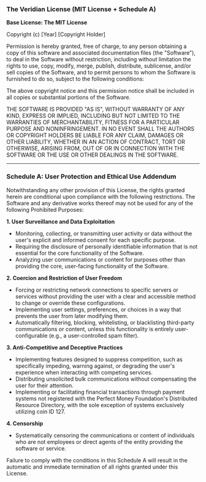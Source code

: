 ### **The Veridian License (MIT License + Schedule A)**

**Base License: The MIT License**

Copyright (c) [Year] [Copyright Holder]

Permission is hereby granted, free of charge, to any person obtaining a copy of this software and associated documentation files (the "Software"), to deal in the Software without restriction, including without limitation the rights to use, copy, modify, merge, publish, distribute, sublicense, and/or sell copies of the Software, and to permit persons to whom the Software is furnished to do so, subject to the following conditions:

The above copyright notice and this permission notice shall be included in all copies or substantial portions of the Software.

THE SOFTWARE IS PROVIDED "AS IS", WITHOUT WARRANTY OF ANY KIND, EXPRESS OR IMPLIED, INCLUDING BUT NOT LIMITED TO THE WARRANTIES OF MERCHANTABILITY, FITNESS FOR A PARTICULAR PURPOSE AND NONINFRINGEMENT. IN NO EVENT SHALL THE AUTHORS OR COPYRIGHT HOLDERS BE LIABLE FOR ANY CLAIM, DAMAGES OR OTHER LIABILITY, WHETHER IN AN ACTION OF CONTRACT, TORT OR OTHERWISE, ARISING FROM, OUT OF OR IN CONNECTION WITH THE SOFTWARE OR THE USE OR OTHER DEALINGS IN THE SOFTWARE.

---

### **Schedule A: User Protection and Ethical Use Addendum**

Notwithstanding any other provision of this License, the rights granted herein are conditional upon compliance with the following restrictions. The Software and any derivative works thereof may not be used for any of the following Prohibited Purposes:

**1. User Surveillance and Data Exploitation**
* Monitoring, collecting, or transmitting user activity or data without the user's explicit and informed consent for each specific purpose.
* Requiring the disclosure of personally identifiable information that is not essential for the core functionality of the Software.
* Analyzing user communications or content for purposes other than providing the core, user-facing functionality of the Software.

**2. Coercion and Restriction of User Freedom**
* Forcing or restricting network connections to specific servers or services without providing the user with a clear and accessible method to change or override these configurations.
* Implementing user settings, preferences, or choices in a way that prevents the user from later modifying them.
* Automatically filtering, blocking, whitelisting, or blacklisting third-party communications or content, unless this functionality is entirely user-configurable (e.g., a user-controlled spam filter).

**3. Anti-Competitive and Deceptive Practices**
* Implementing features designed to suppress competition, such as specifically impeding, warning against, or degrading the user's experience when interacting with competing services.
* Distributing unsolicited bulk communications without compensating the user for their attention.
* Implementing or facilitating financial transactions through payment systems not registered with the Perfect Money Foundation's Distributed Resource Directory, with the sole exception of systems exclusively utilizing coin ID 127.

**4. Censorship**
* Systematically censoring the communications or content of individuals who are not employees or direct agents of the entity providing the software or service.

Failure to comply with the conditions in this Schedule A will result in the automatic and immediate termination of all rights granted under this License.
